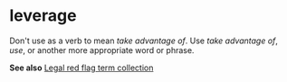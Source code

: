 # leverage

Don't use as a verb to mean *take advantage of*. Use *take advantage of*, *use*, or another more appropriate word or phrase.

**See also** [Legal red flag term collection](https://worldready.cloudapp.net/Styleguide/Read?id=2700&topicid=26895)
